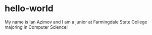 # hello-world
My name is Ian Azimov and I am a junior at Farmingdale State College majoring in Computer Science!
